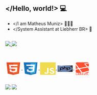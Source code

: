 ## </Hello, world!> 💻
- </I am Matheus Muniz> 🙋🏻‍♂️
- </System Assistant at Liebherr BR> 🏢

##

 <div>
  <a href="https://github.com/dev-matheusmuniz">
  <img height="180em" src="https://github-readme-stats.vercel.app/api?username=dev-matheusmuniz&show_icons=true&theme=tokyonight&include_all_commits=true&count_private=true"/>
  <img height="180em" width="auto" src="https://github-readme-stats.vercel.app/api/top-langs/?username=dev-matheusmuniz&layout=compact&langs_count=7&theme=tokyonight"/>
</div>

 ##
 
 <div style="display: inline_block"><br>
  <img align="center" alt="HTML" height="40" width="50" src="https://raw.githubusercontent.com/devicons/devicon/master/icons/html5/html5-original.svg">
  <img align="center" alt="CSS" height="40" width="50" src="https://raw.githubusercontent.com/devicons/devicon/master/icons/css3/css3-original.svg">
  <img align="center" alt="JS" height="40" width="50" src="https://raw.githubusercontent.com/devicons/devicon/master/icons/javascript/javascript-plain.svg">
  <img align="center" alt="PHP" height="40" width="50" src="https://github.com/devicons/devicon/blob/master/icons/php/php-original.svg">
  <img align="center" alt="Laravel" height="40" width="50" src="https://github.com/devicons/devicon/blob/master/icons/laravel/laravel-plain-wordmark.svg">
</div>
 
 ##
 
 <div>
  <a href="https://www.linkedin.com/in/matheus-muniz" target="_blank"><img src="https://img.shields.io/badge/-LinkedIn-%230077B5?style=for-the-badge&logo=linkedin&logoColor=white" target="_blank"></a> 
  <a href = "mailto:dev.mmuniz@gmail.com"><img src="https://img.shields.io/badge/-Gmail-%23333?style=for-the-badge&logo=gmail&logoColor=white" target="_blank"></a>
 </div>
